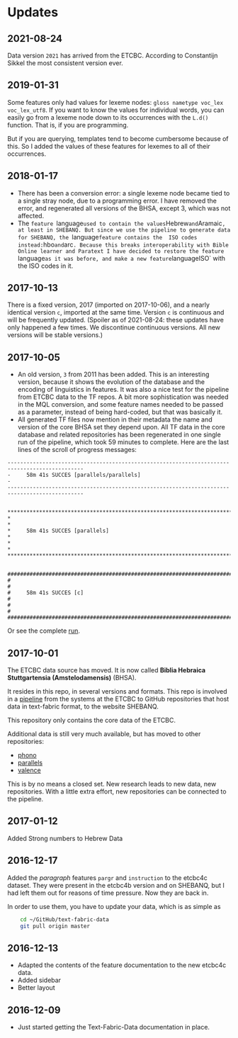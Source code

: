 # Updates

## 2021-08-24

Data version `2021` has arrived from the ETCBC. According to Constantijn Sikkel the most
consistent version ever.

## 2019-01-31

Some features only had values for lexeme nodes: `gloss nametype voc_lex voc_lex_utf8`.
If you want to know the values for individual words, you can easily go from a lexeme node
down to its occurrences with the `L.d()` function. That is, if you are programming.

But if you are querying, templates tend to become cumbersome because of this.
So I added the values of these features for lexemes to all of their occurrences.

## 2018-01-17

* There has been a conversion error: a single lexeme node became tied to a single stray node,
  due to a programming error.
  I have removed the error, and regenerated all versions of the BHSA, except 3, which was not affected.
* The `feature `language` used to contain the values `Hebrew` and `Aramaic`, at least in SHEBANQ.
  But since we use the pipeline to generate data for SHEBANQ, the `language` feature contains the 
  ISO codes instead: `hbo` and `arc`.
  Because this breaks interoperability with Bible Online learner and Paratext
  I have decided to restore the feature `language` as it was before,
  and make a new feature `languageISO` with the ISO codes in it.

## 2017-10-13

There is a fixed version, 2017 (imported on 2017-10-06), and a nearly identical version `c`,
imported at the same time. 
Version `c` is continuous and will be frequently updated.
(Spoiler as of 2021-08-24: these updates have only happened a few times.
We discontinue continuous versions. All new versions will be stable versions.)

## 2017-10-05

* An old version, `3` from 2011 has been added.
  This is an interesting version, because it shows the evolution of the database and the
  encoding of linguistics in features.
  It was also a nice test for the pipeline from ETCBC data to the TF repos.
  A bit more sophistication was needed in the MQL conversion, and some feature names needed to
  be passed as a parameter, instead of being hard-coded, but that was basically it.
* All generated TF files now mention in their metadata the name and version of the core BHSA set
  they depend upon. All TF data in the core database and related repositories has been regenerated
  in one single run of the pipeline, which took 59 minutes to complete. Here are the last lines
  of the scroll of progress messages:

```
----------------------------------------------------------------------------------------------
-     58m 41s SUCCES [parallels/parallels]                                                   -
----------------------------------------------------------------------------------------------


**********************************************************************************************
*                                                                                            *
*     58m 41s SUCCES [parallels]                                                             *
*                                                                                            *
**********************************************************************************************


##############################################################################################
#                                                                                            #
#     58m 41s SUCCES [c]                                                                     #
#                                                                                            #
##############################################################################################
```

Or see the complete [run]({{org}}/pipeline/blob/master/runs/2017-10-05.txt?raw=true).

## 2017-10-01

The ETCBC data source has moved.
It is now called 
**Biblia Hebraica Stuttgartensia (Amstelodamensis)**
(BHSA).

It resides in this repo, in several versions and formats.
This repo is involved in a
[pipeline]({{org}}/pipeline)
from the systems at the
ETCBC to GitHub repositories that host data in text-fabric format,
to the website SHEBANQ.

This repository only contains the core data of the ETCBC.

Additional data is still very much available, but has moved to
other repositories:

* [phono]({{org}}/phono)
* [parallels]({{org}}/parallels)
* [valence]({{org}}/valence)

This is by no means a closed set.
New research leads to new data, new repositories.
With a little extra effort, new repositories can be connected
to the pipeline.

## 2017-01-12

Added Strong numbers to Hebrew Data

## 2016-12-17

Added the *paragraph* features `pargr` and `instruction` to the etcbc4c dataset.
They were present in the etcbc4b version and on SHEBANQ, but I had left them out
for reasons of time pressure.
Now they are back in.

In order to use them, you have to update your data, which is as simple as

```sh
    cd ~/GitHub/text-fabric-data
    git pull origin master
```

## 2016-12-13

* Adapted the contents of the feature documentation to the new etcbc4c data.
* Added sidebar
* Better layout

## 2016-12-09

* Just started getting the Text-Fabric-Data documentation in place.
